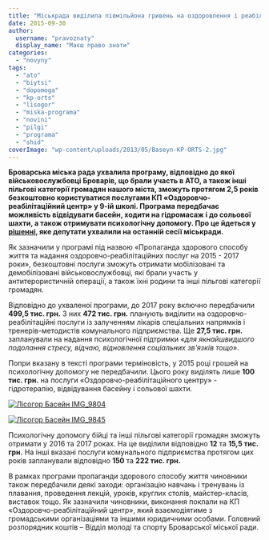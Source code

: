 ```yaml
---
title: "Міськрада виділила півмільйона гривень на оздоровлення і реабілітацію бійців АТО та інших пільговиків"
date: 2015-09-30
author: 
  username: "pravoznaty"
  display_name: "Маєш право знати"
categories: 
  - "novyny"
tags: 
  - "ato"
  - "biytsi"
  - "dopomoga"
  - "kp-orts"
  - "lisogor"
  - "miska-programa"
  - "novini"
  - "pilgi"
  - "programa"
  - "shid"
coverImage: "wp-content/uploads/2013/05/Baseyn-KP-ORTS-2.jpg"
---
```


**Броварська міська рада ухвалила програму, відповідно до якої військовослужбовці Броварів, що брали участь в АТО, а також інші пільгові категорії громадян нашого міста, зможуть протягом 2,5 років безкоштовно користуватися послугами КП «Оздоровчо-реабілітаційний центр» у 9-ій школі. Програма передбачає можливість відвідувати басейн, ходити на гідромасаж і до сольової шахти, а також отримувати психологічну допомогу. Про це йдеться у [рішенні](http://www.brovary.kiev.ua/r%D1%96shennya-m%D1%96sko%D1%97-radi-v%D1%96d-24092015-%E2%84%961562-58-06pro-zatverdzhennya-programi-%C2%ABpropaganda-zdorovogo-spos), яке депутати ухвалили на останній сесії міськради.**

Як зазначили у програмі під назвою «Пропаганда здорового способу життя та надання оздоровчо-реабілітаційних послуг на 2015 - 2017 роки», безкоштовні послуги зможуть отримати мобілізовані та демобілізовані військовослужбовці, які брали участь у антитерористичній операції, а також їхні родини та інші пільгові категорії громадян.

Відповідно до ухваленої програми, до 2017 року включно передбачили **499,5 тис. грн.** З них **472 тис. грн.** планують виділити на оздоровчо-реабілітаційні послуги із залученням лікарів спеціальних напрямків і тренерів-методистів комунального підприємства. Ще **27,5 тис. грн.** запланували на надання психологічної підтримки «_для якнайшвидшого подолання стресу, відчаю, відновлення соціальних зв’язків тощо_».

Попри вказану в тексті програми терміновість, у 2015 році грошей на психологічну допомогу не передбачили. Цього року виділять лише **100 тис. грн.** на послуги «Оздоровчо-реабілітаційного центру» - гідротерапію, відвідування басейну і сольової шахти.

[![Лісогор Басейн IMG_9804](https://mpz.brovary.org/wp-content/uploads/2014/09/Lisogor-Baseyn-IMG_9804.jpg)](https://mpz.brovary.org/wp-content/uploads/2014/09/Lisogor-Baseyn-IMG_9804.jpg)

[![Лісогор Басейн IMG_9845](https://mpz.brovary.org/wp-content/uploads/2014/09/Lisogor-Baseyn-IMG_9845.jpg)](https://mpz.brovary.org/wp-content/uploads/2014/09/Lisogor-Baseyn-IMG_9845.jpg)

Психологічну допомогу бійці та інші пільгові категорії громадян зможуть отримати у 2016 та 2017 роках. На це виділили відповідно **12** та **15,5 тис. грн.** На інші вказані послуги комунального підприємства протягом цих років запланували відповідно **150** та **222 тис. грн.**

В рамках програми пропаганди здорового способу життя чиновники також передбачили деякі заходи: організацію навчань і тренувань із плавання, проведення лекцій, уроків, круглих столів, майстер-класів, виставок тощо. Як зазначили чиновники, виконання поклали на КП «Оздоровчо-реабілітаційний центр», який взаємодіятиме з громадськими організаціями та іншими юридичними особами. Головний розпорядник коштів – Відділ молоді та спорту Броварської міської ради.
